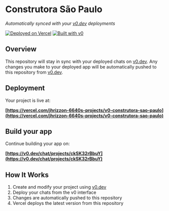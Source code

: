 # Construtora São Paulo

*Automatically synced with your [v0.dev](https://v0.dev) deployments*

[![Deployed on Vercel](https://img.shields.io/badge/Deployed%20on-Vercel-black?style=for-the-badge&logo=vercel)](https://vercel.com/jhrizzon-6640s-projects/v0-construtora-sao-paulo)
[![Built with v0](https://img.shields.io/badge/Built%20with-v0.dev-black?style=for-the-badge)](https://v0.dev/chat/projects/ckSK32rBbuY)

## Overview

This repository will stay in sync with your deployed chats on [v0.dev](https://v0.dev).
Any changes you make to your deployed app will be automatically pushed to this repository from [v0.dev](https://v0.dev).

## Deployment

Your project is live at:

**[https://vercel.com/jhrizzon-6640s-projects/v0-construtora-sao-paulo](https://vercel.com/jhrizzon-6640s-projects/v0-construtora-sao-paulo)**

## Build your app

Continue building your app on:

**[https://v0.dev/chat/projects/ckSK32rBbuY](https://v0.dev/chat/projects/ckSK32rBbuY)**

## How It Works

1. Create and modify your project using [v0.dev](https://v0.dev)
2. Deploy your chats from the v0 interface
3. Changes are automatically pushed to this repository
4. Vercel deploys the latest version from this repository
